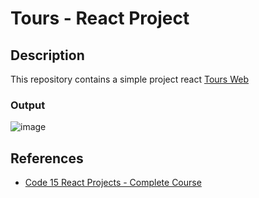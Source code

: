 # Tours - React Project

## Description

This repository contains a simple project react
[Tours Web](https://mar-ifauzan-tours-react.netlify.app/)

### Output

![image](https://user-images.githubusercontent.com/54301349/140642457-b5b2f80f-7f30-4f7e-bd12-7c62afdd7254.png)

## References

- [Code 15 React Projects - Complete Course](https://youtu.be/a_7Z7C_JCyo)
